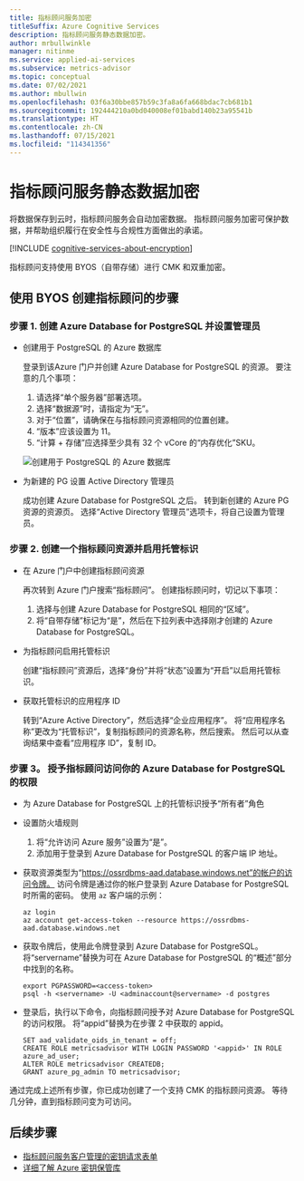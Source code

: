 ```yaml
---
title: 指标顾问服务加密
titleSuffix: Azure Cognitive Services
description: 指标顾问服务静态数据加密。
author: mrbullwinkle
manager: nitinme
ms.service: applied-ai-services
ms.subservice: metrics-advisor
ms.topic: conceptual
ms.date: 07/02/2021
ms.author: mbullwin
ms.openlocfilehash: 03f6a30bbe857b59c3fa8a6fa668bdac7cb681b1
ms.sourcegitcommit: 192444210a0bd040008ef01babd140b23a95541b
ms.translationtype: HT
ms.contentlocale: zh-CN
ms.lasthandoff: 07/15/2021
ms.locfileid: "114341356"
---
```

# <a name="metrics-advisor-service-encryption-of-data-at-rest"></a>指标顾问服务静态数据加密

将数据保存到云时，指标顾问服务会自动加密数据。 指标顾问服务加密可保护数据，并帮助组织履行在安全性与合规性方面做出的承诺。

[!INCLUDE [cognitive-services-about-encryption](../../cognitive-services/includes/cognitive-services-about-encryption.md)]

指标顾问支持使用 BYOS（自带存储）进行 CMK 和双重加密。 

## <a name="steps-to-create-a-metrics-advisor-with-byos"></a>使用 BYOS 创建指标顾问的步骤

### <a name="step1-create-an-azure-database-for-postgresql-and-set-admin"></a>步骤 1. 创建 Azure Database for PostgreSQL 并设置管理员

- 创建用于 PostgreSQL 的 Azure 数据库

    登录到该Azure 门户并创建 Azure Database for PostgreSQL 的资源。 要注意的几个事项：

    1. 请选择“单个服务器”部署选项。 
    2. 选择“数据源”时，请指定为“无”。
    3. 对于“位置”，请确保在与指标顾问资源相同的位置创建。
    4. “版本”应该设置为 11。 
    5. “计算 + 存储”应选择至少具有 32 个 vCore 的“内存优化”SKU。
    
    ![创建用于 PostgreSQL 的 Azure 数据库](media/cmk-create.png)

- 为新建的 PG 设置 Active Directory 管理员

    成功创建 Azure Database for PostgreSQL 之后。 转到新创建的 Azure PG 资源的资源页。 选择“Active Directory 管理员”选项卡，将自己设置为管理员。


### <a name="step2-create-a-metrics-advisor-resource-and-enable-managed-identity"></a>步骤 2. 创建一个指标顾问资源并启用托管标识

- 在 Azure 门户中创建指标顾问资源

    再次转到 Azure 门户搜索“指标顾问”。 创建指标顾问时，切记以下事项：

    1. 选择与创建 Azure Database for PostgreSQL 相同的“区域”。 
    2. 将“自带存储”标记为“是”，然后在下拉列表中选择刚才创建的 Azure Database for PostgreSQL。

- 为指标顾问启用托管标识

    创建“指标顾问”资源后，选择“身份”并将“状态”设置为“开启”以启用托管标识。

- 获取托管标识的应用程序 ID

    转到“Azure Active Directory”，然后选择“企业应用程序”。 将“应用程序名称”更改为“托管标识”，复制指标顾问的资源名称，然后搜索。 然后可以从查询结果中查看“应用程序 ID”，复制 ID。

### <a name="step3-grant-metrics-advisor-access-permission-to-your-azure-database-for-postgresql"></a>步骤 3。 授予指标顾问访问你的 Azure Database for PostgreSQL 的权限

- 为 Azure Database for PostgreSQL 上的托管标识授予“所有者”角色

- 设置防火墙规则

    1. 将“允许访问 Azure 服务”设置为“是”。 
    2. 添加用于登录到 Azure Database for PostgreSQL 的客户端 IP 地址。

- 获取资源类型为“https://ossrdbms-aad.database.windows.net”的帐户的访问令牌。 访问令牌是通过你的帐户登录到 Azure Database for PostgreSQL 时所需的密码。 使用 `az` 客户端的示例：

   ```
   az login
   az account get-access-token --resource https://ossrdbms-aad.database.windows.net
   ```

- 获取令牌后，使用此令牌登录到 Azure Database for PostgreSQL。 将“servername”替换为可在 Azure Database for PostgreSQL 的“概述”部分中找到的名称。

   ```
   export PGPASSWORD=<access-token>
   psql -h <servername> -U <adminaccount@servername> -d postgres
   ```

- 登录后，执行以下命令，向指标顾问授予对 Azure Database for PostgreSQL 的访问权限。 将“appid”替换为在步骤 2 中获取的 appid。

   ```
   SET aad_validate_oids_in_tenant = off;
   CREATE ROLE metricsadvisor WITH LOGIN PASSWORD '<appid>' IN ROLE azure_ad_user;
   ALTER ROLE metricsadvisor CREATEDB;
   GRANT azure_pg_admin TO metricsadvisor;
   ```

通过完成上述所有步骤，你已成功创建了一个支持 CMK 的指标顾问资源。 等待几分钟，直到指标顾问变为可访问。

## <a name="next-steps"></a>后续步骤

* [指标顾问服务客户管理的密钥请求表单](https://aka.ms/cogsvc-cmk)
* [详细了解 Azure 密钥保管库](../../key-vault/general/overview.md)